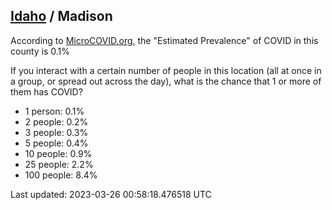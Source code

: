 
## [Idaho](/united-states/idaho) / Madison

According to [MicroCOVID.org](http://microcovid.org),
the "Estimated Prevalence" of COVID in this county is 0.1%

If you interact with a certain number of people in this location
(all at once in a group, or spread out across the day), what is the chance that
1 or more of them has COVID?

- 1 person: 0.1%
- 2 people: 0.2%
- 3 people: 0.3%
- 5 people: 0.4%
- 10 people: 0.9%
- 25 people: 2.2%
- 100 people: 8.4%

Last updated: 2023-03-26 00:58:18.476518 UTC

